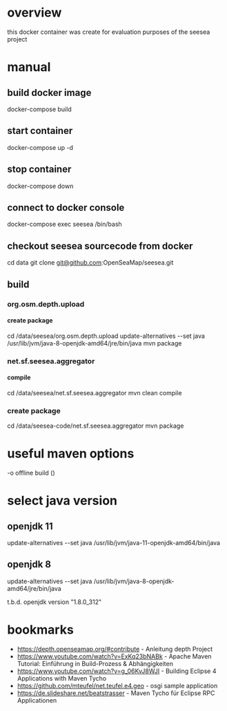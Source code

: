 # overview
this docker container was create for evaluation purposes of the seesea project

# manual

## build docker image
docker-compose build

## start container
docker-compose up -d

## stop container
docker-compose down

## connect to docker console
docker-compose exec seesea /bin/bash

## checkout seesea sourcecode from docker
cd data
git clone git@github.com:OpenSeaMap/seesea.git

## build

### org.osm.depth.upload

#### create package
cd /data/seesea/org.osm.depth.upload
update-alternatives --set java /usr/lib/jvm/java-8-openjdk-amd64/jre/bin/java
mvn package

### net.sf.seesea.aggregator

#### compile
cd /data/seesea/net.sf.seesea.aggregator
mvn clean compile

### create package
cd /data/seesea-code/net.sf.seesea.aggregator
mvn package

# useful maven options

-o offline build () 

# select java version

## openjdk 11
update-alternatives --set java /usr/lib/jvm/java-11-openjdk-amd64/bin/java

## openjdk 8
update-alternatives --set java /usr/lib/jvm/java-8-openjdk-amd64/jre/bin/java

t.b.d.
openjdk version "1.8.0_312"


# bookmarks
+ https://depth.openseamap.org/#contribute - Anleitung depth Project
+ https://www.youtube.com/watch?v=ExKq23bNABk - Apache Maven Tutorial: Einführung in Build-Prozess & Abhängigkeiten
+ https://www.youtube.com/watch?v=g_06KvJ8WJI - Building Eclipse 4 Applications with Maven Tycho
+ https://github.com/mteufel/net.teufel.e4.geo - osgi sample application
+ https://de.slideshare.net/beatstrasser - Maven Tycho für Eclipse RPC Applicationen
 